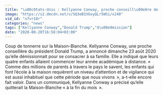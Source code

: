 ```yaml
---
title: "\u00c9tats-Unis : Kellyanne Conway, proche conseill\u00e8re de Donald Trump, d\u00e9missionne"
image: "https://s2.dmcdn.net/v/SQ3eB1VGxyQLr5WSi/x240"
vid_id: "x7vr18r"
categories: "news"
tags: ["Kellyanne Conway","Donald Trump","d\u00e9mission"]
date: "2020-08-28T16:58:04+03:00"
---
```

Coup de tonnerre sur la Maison-Blanche. Kellyanne Conway, une proche conseillère du président Donald Trump, a annoncé dimanche 23 août 2020 qu’elle démissionnait pour se consacrer à sa famille. Elle a indiqué que leurs quatre enfants allaient commencer leur année académique à distance. « Comme des millions de parents à travers le pays le savent, les enfants qui font l’école à la maison requièrent un niveau d’attention et de vigilance qui est aussi inhabituel que cette période que nous vivons  », a-t-elle encore fait valoir. Dans un communiqué, Kellyanne Conway a précisé qu’elle quitterait la Maison-Blanche « à la fin du mois  ».  <br>

